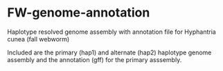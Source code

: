 # FW-genome-annotation
Haplotype resolved genome assembly with annotation file for Hyphantria cunea (fall webworm)

Included are the primary (hap1) and alternate (hap2) haplotype genome assembly and the annotation (gff) for the primary asssembly. 
